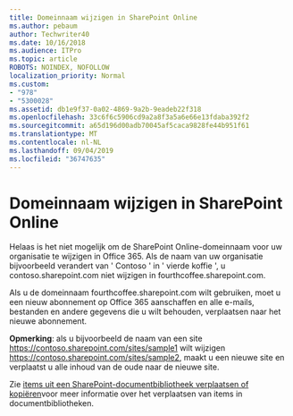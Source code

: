 ```yaml
---
title: Domeinnaam wijzigen in SharePoint Online
ms.author: pebaum
author: Techwriter40
ms.date: 10/16/2018
ms.audience: ITPro
ms.topic: article
ROBOTS: NOINDEX, NOFOLLOW
localization_priority: Normal
ms.custom:
- "978"
- "5300028"
ms.assetid: db1e9f37-0a02-4869-9a2b-9eadeb22f318
ms.openlocfilehash: 33c6f6c5906cd9a2a8f3a5a6e66e13fdaba392f2
ms.sourcegitcommit: a65d196d00adb70045af5caca9828fe44b951f61
ms.translationtype: MT
ms.contentlocale: nl-NL
ms.lasthandoff: 09/04/2019
ms.locfileid: "36747635"
---
```

# <a name="change-domain-name-in-sharepoint-online"></a>Domeinnaam wijzigen in SharePoint Online

Helaas is het niet mogelijk om de SharePoint Online-domeinnaam voor uw organisatie te wijzigen in Office 365. Als de naam van uw organisatie bijvoorbeeld verandert van ' Contoso ' in ' vierde koffie ', u contoso.sharepoint.com niet wijzigen in fourthcoffee.sharepoint.com.
  
Als u de domeinnaam fourthcoffee.sharepoint.com wilt gebruiken, moet u een nieuw abonnement op Office 365 aanschaffen en alle e-mails, bestanden en andere gegevens die u wilt behouden, verplaatsen naar het nieuwe abonnement.
  
 **Opmerking**: als u bijvoorbeeld de naam van een site https://contoso.sharepoint.com/sites/sample1 wilt wijzigen https://contoso.sharepoint.com/sites/sample2, maakt u een nieuwe site en verplaatst u alle inhoud van de oude naar de nieuwe site.
  
Zie [items uit een SharePoint-documentbibliotheek verplaatsen of kopiëren](https://go.microsoft.com/fwlink/?linkid=2025831)voor meer informatie over het verplaatsen van items in documentbibliotheken.
  